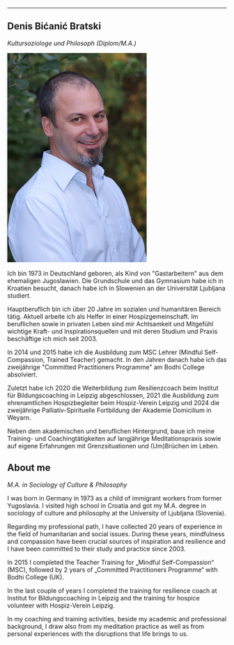  
---
## Denis Bićanić Bratski
*Kultursoziologe und Philosoph (Diplom/M.A.)*

![Denis Bicanic](/images/denis.jpg)

Ich bin 1973 in Deutschland geboren, als Kind von "Gastarbeitern" aus dem ehemaligen Jugoslawien. Die Grundschule und das Gymnasium habe ich in Kroatien besucht, danach habe ich in Slowenien an der Universität Ljubljana studiert. 

Hauptberuflich bin ich über 20 Jahre im sozialen und humanitären Bereich tätig. Aktuell arbeite ich als Helfer in einer Hospizgemeinschaft. Im beruflichen sowie in privaten Leben sind mir Achtsamkeit und Mitgefühl wichtige Kraft- und Inspirationsquellen und mit deren Studium und Praxis beschäftige ich mich seit 2003. 

In 2014 und 2015 habe ich die Ausbildung zum MSC Lehrer (Mindful Self-Compassion, Trained Teacher) gemacht. In den Jahren danach habe ich das zweijährige "Committed Practitioners Programme" am Bodhi College absolviert.  

Zuletzt habe ich 2020 die Weiterbildung zum Resilienzcoach beim Institut für Bildungscoaching in Leipzig abgeschlossen, 2021 die Ausbildung zum ehrenamtlichen Hospizbegleiter beim Hospiz-Verein Leipzig und 2024 die zweijährige Palliativ-Spirituelle Fortbildung der Akademie Domicilium in Weyarn.

Neben dem akademischen und beruflichen Hintergrund, baue ich meine Training- und Coachingtätigkeiten auf langjährige Meditationspraxis sowie auf eigene Erfahrungen mit Grenzsituationen und (Um)Brüchen im Leben.

## About me
*M.A. in Sociology of Culture & Philosophy*

I was born in Germany in 1973 as a child of immigrant workers from former Yugoslavia. I visited high school in Croatia and got my M.A. degree in sociology of culture and philosophy at the University of Ljubljana (Slovenia).

Regarding my professional path, I have collected 20 years of experience in the field of humanitarian and social issues. During these years, mindfulness and compassion  have been crucial sources of inspiration and resilience and I have been committed to their study and practice since 2003.

In 2015 I completed the Teacher Training for „Mindful Self-Compassion“ (MSC), followed by  2 years of „Committed Practitioners Programme“ with Bodhi College (UK). 

In the last couple of years I completed the training for resilience coach at Institut for Bildungscoaching in Leipzig and the training for hospice volunteer with Hospiz-Verein Leipzig.

In my coaching and training activities, beside my academic and professional background, I draw also from my meditation practice as well as from personal experiences with the disruptions that life brings to us. 



